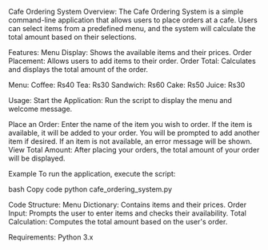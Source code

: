 Cafe Ordering System
Overview:
The Cafe Ordering System is a simple command-line application that allows users to place orders at a cafe. 
Users can select items from a predefined menu, and the system will calculate the total amount based on their selections.

Features:
Menu Display: Shows the available items and their prices.
Order Placement: Allows users to add items to their order.
Order Total: Calculates and displays the total amount of the order.

Menu:
Coffee: Rs40
Tea: Rs30
Sandwich: Rs60
Cake: Rs50
Juice: Rs30

Usage:
Start the Application: Run the script to display the menu and welcome message.

Place an Order:
Enter the name of the item you wish to order.
If the item is available, it will be added to your order.
You will be prompted to add another item if desired.
If an item is not available, an error message will be shown.
View Total Amount: After placing your orders, the total amount of your order will be displayed.

Example
To run the application, execute the script:

bash
Copy code
python cafe_ordering_system.py

Code Structure:
Menu Dictionary: Contains items and their prices.
Order Input: Prompts the user to enter items and checks their availability.
Total Calculation: Computes the total amount based on the user's order.

Requirements:
Python 3.x
